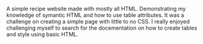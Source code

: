 A simple recipe website made with mostly all HTML. Demonstrating my knowledge of symantic HTML and how to use table attributes. It was a challenge on creating a simple page with little to no CSS. I really enjoyed challenging myself to search for the docementation on how to create tables and style using basic HTML.
